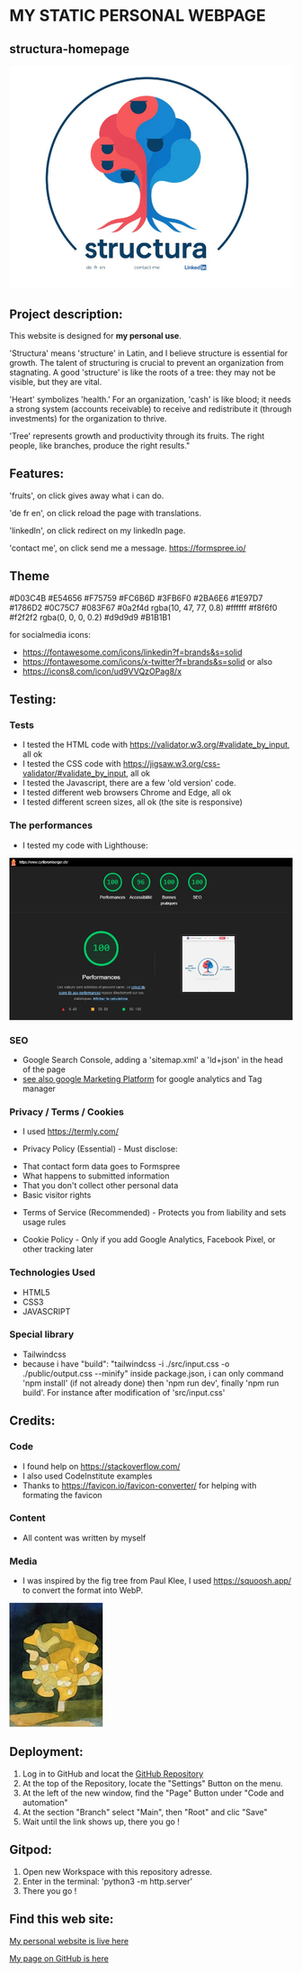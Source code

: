 
# MY STATIC PERSONAL WEBPAGE 
## structura-homepage

<img src="assets/images/structura_homepage.jpg" alt="ReadmePicture1">

## Project description:
This website is designed for **my personal use**. 

'Structura' means 'structure' in Latin, and I believe structure is essential for growth. The talent of structuring is crucial to prevent an organization from stagnating. A good 'structure' is like the roots of a tree: they may not be visible, but they are vital.

'Heart' symbolizes 'health.' For an organization, 'cash' is like blood; it needs a strong system (accounts receivable) to receive and redistribute it (through investments) for the organization to thrive. 

'Tree' represents growth and productivity through its fruits. The right people, like branches, produce the right results."

## Features:
'fruits', on click gives away what i can do.

'de fr en', on click reload the page with translations.

'linkedIn', on click redirect on my linkedIn page.

'contact me', on click send me a message. https://formspree.io/

## Theme

#D03C4B
#E54656
#F75759
#FC6B6D
#3FB6F0
#2BA6E6
#1E97D7
#1786D2
#0C75C7
#083F67
#0a2f4d
rgba(10, 47, 77, 0.8)
#ffffff
#f8f6f0
#f2f2f2
rgba(0, 0, 0, 0.2)
#d9d9d9
#B1B1B1

for socialmedia icons:
- https://fontawesome.com/icons/linkedin?f=brands&s=solid
- https://fontawesome.com/icons/x-twitter?f=brands&s=solid
or also
- https://icons8.com/icon/ud9VVQzOPag8/x

## Testing:

### Tests
- I tested the HTML code with https://validator.w3.org/#validate_by_input, all ok
- I tested the CSS code with https://jigsaw.w3.org/css-validator/#validate_by_input, all ok
- I tested the Javascript, there are a few 'old version' code. 
- I tested different web browsers Chrome and Edge, all ok
- I tested different screen sizes, all ok (the site is responsive)

### The performances
- I tested my code with Lighthouse:
<img src="assets/images/structura_Lighthouse performances 5.jpg" alt="ReadmePicture3">

### SEO 
- Google Search Console, adding a 'sitemap.xml' a 'ld+json' in the head of the page
- [see also google Marketing Platform](https://marketingplatform.google.com/) for google analytics and Tag manager

### Privacy / Terms / Cookies
- I used https://termly.com/

- Privacy Policy (Essential) - Must disclose:
* That contact form data goes to Formspree
* What happens to submitted information
* That you don't collect other personal data
* Basic visitor rights

- Terms of Service (Recommended) - Protects you from liability and sets usage rules

- Cookie Policy - Only if you add Google Analytics, Facebook Pixel, or other tracking later

### Technologies Used
- HTML5
- CSS3
- JAVASCRIPT

### Special library
- Tailwindcss
- because i have "build": "tailwindcss -i ./src/input.css -o ./public/output.css --minify" inside package.json, i can only command 'npm install' (if not already done)
  then 'npm run dev', finally 'npm run build'. For instance after modification of 'src/input.css'

## Credits:

### Code
- I found help on <https://stackoverflow.com/>
- I also used CodeInstitute examples 
- Thanks to https://favicon.io/favicon-converter/ for helping with formating the favicon

### Content
- All content was written by myself 

### Media
- I was inspired by the fig tree from Paul Klee, I used https://squoosh.app/ to convert the format into WebP.
<img src="assets/images/Fig Tree, by Paul Klee.jfif" alt="ReadmePicture9">

## Deployment:
1. Log in to GitHub and locat the [GitHub Repository](https://github.com/Cyril-CRGB/structura_homepage)
2. At the top of the Repository, locate the "Settings" Button on the menu.
3. At the left of the new window, find the "Page" Button under "Code and automation"
4. At the section "Branch" select "Main", then "Root" and clic "Save"
5. Wait until the link shows up, there you go !

## Gitpod:
1. Open new Workspace with this repository adresse.
2. Enter in the terminal: 'python3 -m http.server'
3. There you go !

## Find this web site:

[My personal website is live here](https://cyril-crgb.github.io/structura_homepage/index.html)

[My page on GitHub is here](https://github.com/Cyril-CRGB/structura_homepage)
